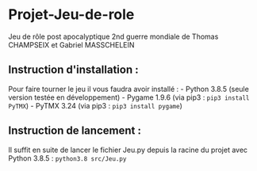 # Projet-Jeu-de-role
Jeu de rôle post apocalyptique 2nd guerre mondiale de Thomas CHAMPSEIX et Gabriel MASSCHELEIN

## Instruction d'installation :

Pour faire tourner le jeu il vous faudra avoir installé :
    - Python 3.8.5 (seule version testée en développement) 
    - Pygame 1.9.6 (via pip3 : `pip3 install PyTMX`)
    - PyTMX 3.24 (via pip3 : `pip3 install pygame`)

## Instruction de lancement : 

Il suffit en suite de lancer le fichier Jeu.py depuis la racine du projet avec Python 3.8.5 :
    `python3.8 src/Jeu.py`

